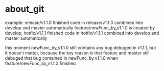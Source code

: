 # about_git
example:
release/v1.1.0 finished
code in release/v1.1.0 combined into develop and master automatically
feature/newFunc_by_v1.1.0 is created by develop;
hotfix/v1.1.1 finished
code in hotfix/v1.1.1 combined into develop and master automatically

this moment newFunc_by_v1.1.0 still contains any bug debuged in v1.1.1, but it doesn't matter,
because the key reason is that feature and master still debuged that bug contained in newFunc_by_v1.1.0 when feature/newFunc_by_v1.1.0 finished.
